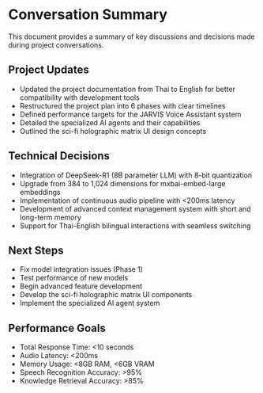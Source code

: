 # Conversation Summary

This document provides a summary of key discussions and decisions made during project conversations.

## Project Updates

- Updated the project documentation from Thai to English for better compatibility with development tools
- Restructured the project plan into 6 phases with clear timelines
- Defined performance targets for the JARVIS Voice Assistant system
- Detailed the specialized AI agents and their capabilities
- Outlined the sci-fi holographic matrix UI design concepts

## Technical Decisions

- Integration of DeepSeek-R1 (8B parameter LLM) with 8-bit quantization
- Upgrade from 384 to 1,024 dimensions for mxbai-embed-large embeddings
- Implementation of continuous audio pipeline with <200ms latency
- Development of advanced context management system with short and long-term memory
- Support for Thai-English bilingual interactions with seamless switching

## Next Steps

- Fix model integration issues (Phase 1)
- Test performance of new models
- Begin advanced feature development
- Develop the sci-fi holographic matrix UI components
- Implement the specialized AI agent system

## Performance Goals

- Total Response Time: <10 seconds
- Audio Latency: <200ms
- Memory Usage: <8GB RAM, <6GB VRAM
- Speech Recognition Accuracy: >95%
- Knowledge Retrieval Accuracy: >85%